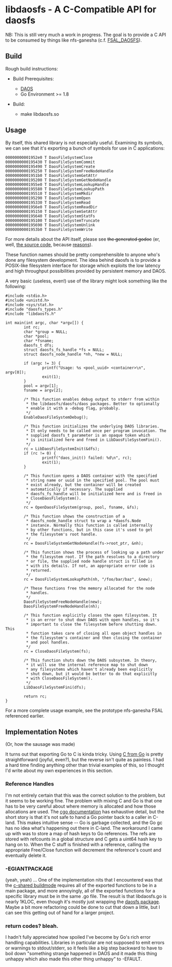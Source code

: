 # libdaosfs - A C-Compatible API for daosfs

NB: This is still very much a work in progress. The goal is to provide a C API to be consumed by things like nfs-ganesha (c.f. [FSAL_DAOSFS](https://github.com/mjmac/nfs-ganesha/tree/daosfs/src/FSAL/FSAL_DAOSFS)).

## Build
Rough build instructions:

* Build Prerequisites:
  * [DAOS](https://github.com/daos-stack/daos)
  * Go Environment >= 1.8

* Build:
  * make libdaosfs.so

## Usage
By itself, this shared library is not especially useful. Examining its symbols, we can see that it's exporting a bunch of symbols for use in C applications:

    00000000001952e0 T DaosFileSystemClose
    0000000000195430 T DaosFileSystemCommit
    0000000000195490 T DaosFileSystemCreate
    0000000000195250 T DaosFileSystemFreeNodeHandle
    00000000001951b0 T DaosFileSystemGetAttr
    0000000000195200 T DaosFileSystemGetNodeHandle
    00000000001955e0 T DaosFileSystemLookupHandle
    0000000000195580 T DaosFileSystemLookupPath
    0000000000195510 T DaosFileSystemMkdir
    0000000000195290 T DaosFileSystemOpen
    0000000000195330 T DaosFileSystemRead
    00000000001956e0 T DaosFileSystemReadDir
    0000000000195150 T DaosFileSystemSetAttr
    0000000000195640 T DaosFileSystemStatFs
    0000000000195100 T DaosFileSystemTruncate
    0000000000195690 T DaosFileSystemUnlink
    00000000001953b0 T DaosFileSystemWrite

For more details about the API itself, please see ~~the generated godoc~~ (er, well, [the source code](https://github.com/daos-stack/go-daos/blob/master/pkg/daosfs/libdaosfs/libdaosfs.go), because [reasons](https://github.com/golang/gddo/issues/397#issuecomment-294901095)).

These function names should be pretty comprehensible to anyone who's done any filesystem development. The idea behind daosfs is to provide a POSIX-like filesystem interface for storage which exploits the low latency and high throughput possibilities provided by persistent memory and DAOS.

A very basic (useless, even!) use of the library might look something like the following:

	#include <stdio.h>
	#include <unistd.h>
	#include <sys/stat.h>
	#include "daosfs_types.h"
	#include "libdaosfs.h"
	
	int main(int argc, char *argv[]) {
	        int rc;
	        char *group = NULL;
	        char *pool;
	        char *fsname;
	        daosfs_t dfs;
	        struct daosfs_fs_handle *fs = NULL;
	        struct daosfs_node_handle *nh, *new = NULL;
	
	        if (argc != 3) {
	                printf("Usage: %s <pool_uuid> <container>\n", argv[0]);
	                exit(1);
	        }
	        pool = argv[1];
	        fsname = argv[2];
	
	        /* This function enables debug output to stderr from within
	         * the libdaosfs/daosfs/daos packages. Better to optionally 
	         * enable it with a -debug flag, probably.
	         */
	        EnableDaosFileSystemDebug();
	
	        /* This function initializes the underlying DAOS libraries.
	         * It only needs to be called once per program invocation. The
	         * supplied daosfs_t parameter is an opaque token which
	         * is initialized here and freed in LibDaosFileSystemFini().
	         */
	        rc = LibDaosFileSystemInit(&dfs);
	        if (rc != 0) {
	                printf("daos_init() failed: %d\n", rc);
	                exit(1);
	        }
	
	        /* This function opens a DAOS container with the specified
	         * string name or uuid in the specified pool. The pool must
	         * exist already, but the container will be created 
	         * automatically if necessary. The supplied
	         * daosfs_fs_handle will be initialized here and is freed in
	         * CloseDaosFileSystem().
	         */
	        rc = OpenDaosFileSystem(group, pool, fsname, &fs);
	
	        /* This function shows the construction of a
	         * daosfs_node_handle struct to wrap a *daosfs.Node
	         * instance. Normally this function is called internally
	         * by other functions, but in this case it's used to get
	         * the filesystem's root handle.
	         */
	        rc = DaosFileSystemGetNodeHandle(fs->root_ptr, &nh);
	
	        /* This function shows the process of looking up a path under
	         * the filesystem root. If the path resolves to a directory
	         * or file, the supplied node handle struct is filled in
	         * with its details. If not, an appropriate error code is
	         * returned.
	         */
	        rc = DaosFileSystemLookupPath(nh, "/foo/bar/baz", &new);
	
	        /* These functions free the memory allocated for the node
	         * handles.
	         */
	        DaosFileSystemFreeNodeHandle(new);
	        DaosFileSystemFreeNodeHandle(nh);
	
	        /* This function explicitly closes the open filesystem. It
	         * is an error to shut down DAOS with open handles, so it's
	         * important to close the filesystem before shutting down. This
	         * function takes care of closing all open object handles in
	         * the filesystem's container and then closing the container
	         * and pool handles.
	         */
	        rc = CloseDaosFileSystem(fs);
	
	        /* This function shuts down the DAOS subsystem. In theory,
	         * it will use the internal reference map to shut down
	         * any filesystems which haven't already been explicitly
	         * shut down, but it would be better to do that explicitly
	         * with CloseDaosFileSystem().
	         */
	        LibDaosFileSystemFini(dfs);
	
	        return rc;
	}
	
For a more complete usage example, see the prototype nfs-ganesha FSAL referenced earlier.

## Implementation Notes
(Or, how the sausage was made)

It turns out that exporting Go to C is kinda tricky. Using [C from Go](https://golang.org/cmd/cgo/#hdr-Go_references_to_C) is pretty straightforward (joyful, even?), but the reverse isn't quite as painless. I had a hard time finding anything other than trivial examples of this, so I thought I'd write about my own experiences in this section.

### Reference Handles
I'm not entirely certain that this was the correct solution to the problem, but it seems to be working fine. The problem with mixing C and Go is that one has to be very careful about where memory is allocated and how those allocations are used. The [cgo documentation](https://golang.org/cmd/cgo/#hdr-Passing_pointers) has exhaustive detail, but the short story is that it's not safe to hand a Go pointer back to a caller in C-land. This makes intuitive sense -- Go is garbage collected, and the Go gc has no idea what's happening out there in C-land. The workaround I came up with was to store a map of hash keys to Go references. The refs are stored with refcounts in a global structure and C gets a uint64 hash key to hang on to. When the C stuff is finished with a reference, calling the appropriate Free/Close function will decrement the reference's count and eventually delete it.

### -EGIANTPACKAGE
(yeah, yeah) ... One of the implementation nits that I encountered was that the [c-shared buildmode](https://golang.org/cmd/go/#hdr-Description_of_build_modes) requires all of the exported functions to be in a main package, and more annoyingly, all of the exported functions for a specific library must be in the same .go file. The result is that libdaosfs.go is nearly 1KLOC, even though it's mostly just wrapping the [daosfs package](https://godoc.org/github.com/daos-stack/go-daos/pkg/daosfs). Maybe a bit more refactoring could be done to cut that down a little, but I can see this getting out of hand for a larger project.

### return codes? bleah.
I hadn't fully appreciated how spoiled I've become by Go's rich error handling capabilities. Libraries in particular are not supposed to emit errors or warnings to stdout/stderr, so it feels like a big step backward to have to boil down "something strange happened in DAOS and it made this thing unhappy which also made this other thing unhappy" to -EFAULT.